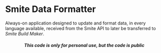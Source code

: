 # Smite Data Formatter

Always-on application designed to update and format data, in every language available, received from the Smite API to later be transferred to _Smite Build Maker_. 

##### <p align="center">This code is only for personal use, but the code is public</p>